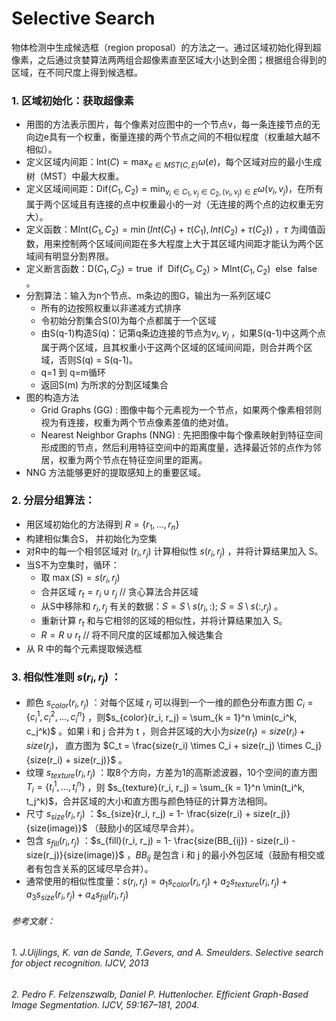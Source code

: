 # Selective Search 

 物体检测中生成候选框（region proposal）的方法之一。通过区域初始化得到超像素，之后通过贪婪算法两两组合超像素直至区域大小达到全图；根据组合得到的区域，在不同尺度上得到候选框。

### 1. 区域初始化：获取超像素 

- 用图的方法表示图片，每个像素对应图中的一个节点v，每一条连接节点的无向边e具有一个权重，衡量连接的两个节点之间的不相似程度（权重越大越不相似）。
- 定义区域内间距：$\mathrm{Int}(C) =\max_{e \in MST(C, E)} \omega(e)$，每个区域对应的最小生成树（MST）中最大权重。
- 定义区域间间距：$\mathrm{Dif}(C_1, C_2) = \min_{v_i\in C_1, v_j \in C_2, (v_i, v_j)\in E}\omega(v_i, v_j)$，在所有属于两个区域且有连接的点中权重最小的一对（无连接的两个点的边权重无穷大）。
- 定义函数：$\mathrm{MInt}(C_1, C_2) = \min(Int(C_1) + \tau(C_1), Int(C_2) + \tau(C_2))$ ，$\tau$ 为阈值函数，用来控制两个区域间间距在多大程度上大于其区域内间距才能认为两个区域间有明显分割界限。
- 定义断言函数：$\mathrm{D}(C_1, C_2) = \mathrm{true}\ \ \mathrm{if}\ \ \mathrm{Dif}(C_1, C_2) > \mathrm{MInt}(C_1, C_2)\ \ \mathrm{else}\ \ \mathrm{false}$ 。
- 分割算法：输入为n个节点、m条边的图G，输出为一系列区域C
  - 所有的边按照权重以非递减方式排序
  - 令初始分割集合S(0)为每个点都属于一个区域
  - 由S(q-1)构造S(q)：记第q条边连接的节点为$v_i, v_j$ ，如果S(q-1)中这两个点属于两个区域，且其权重小于这两个区域的区域间间距，则合并两个区域，否则S(q) = S(q-1)。
  - q=1 到 q=m循环
  - 返回S(m) 为所求的分割区域集合
- 图的构造方法
  - Grid Graphs (GG) : 图像中每个元素视为一个节点，如果两个像素相邻则视为有连接，权重为两个节点像素差值的绝对值。
  - Nearest Neighbor Graphs (NNG) : 先把图像中每个像素映射到特征空间形成图的节点，然后利用特征空间中的距离度量，选择最近邻的点作为邻居，权重为两个节点在特征空间里的距离。
- NNG 方法能够更好的提取感知上的重要区域。

### 2. 分层分组算法：

- 用区域初始化的方法得到 $R = \{r_1, \dots , r_n\}$ 
- 构建相似集合S， 并初始化为空集
- 对R中的每一个相邻区域对 $(r_i, r_j)$ 计算相似性 $s(r_i, r_j)$ ，并将计算结果加入 S。
- 当S不为空集时，循环：
  - 取 $\max(S) = s(r_i, r_j)$ 
  - 合并区域 $r_t = r_i \cup r_j$  // 贪心算法合并区域
  - 从S中移除和 $r_i, r_j$ 有关的数据：$S = S\setminus s(r_i, :);\  S = S\setminus s(:, r_j)$ 。
  - 重新计算 $r_t$ 和与它相邻的区域的相似性，并将计算结果加入 S。
  - $R = R \cup r_t$ // 将不同尺度的区域都加入候选集合
- 从 R 中的每个元素提取候选框

### 3. 相似性准则 $s(r_i, r_j)$ ： 

- 颜色 $s_{color}(r_i, r_j)$ ：对每个区域 $r_i$ 可以得到一个一维的颜色分布直方图 $C_i = \{c_i^1, c_i^2, \dots, c_i^n\}$ ，则$s_{color}(r_i, r_j) = \sum_{k = 1}^n \min(c_i^k, c_j^k)$ 。如果 i 和 j 合并为 t ，则合并区域的大小为$size(r_t) = size(r_i) +size(r_j)$， 直方图为 $C_t = \frac{size(r_i) \times C_i + size(r_j) \times C_j}{size(r_i) + size(r_j)}$ 。
- 纹理 $s_{texture}(r_i, r_j)$ ：取8个方向，方差为1的高斯滤波器，10个空间的直方图 $T_i = \{t_i^1, \dots, t_i^n\}$ ，则 $s_{texture}(r_i, r_j) = \sum_{k = 1}^n \min(t_i^k, t_j^k)$，合并区域的大小和直方图与颜色特征的计算方法相同。
- 尺寸 $s_{size}(r_i, r_j)$ ：$s_{size}(r_i, r_j) = 1- \frac{size(r_i) + size(r_j)}{size(image)}$ （鼓励小的区域尽早合并）。
- 包含 $s_{fill}(r_i, r_j)$ ：$s_{fill}(r_i, r_j) = 1- \frac{size(BB_{ij}) - size(r_i) - size(r_j)}{size(image)}$ ，$BB_{ij}$ 是包含 i 和 j 的最小外包区域（鼓励有相交或者有包含关系的区域尽早合并）。
- 通常使用的相似性度量：$s(r_i, r_j) = a_1 s_{color}(r_i, r_j) + a_2s_{texture}(r_i, r_j) + a_3 s_{size}(r_i, r_j) + a_4 s_{fill}(r_i, r_j)$



###### 参考文献： 

###### 1. J.Uijlings, K. van de Sande, T.Gevers, and A. Smeulders. Selective search for object recognition. IJCV, 2013  

###### 2. Pedro F. Felzenszwalb, Daniel P. Huttenlocher. Efficient Graph-Based Image Segmentation. IJCV, 59:167–181, 2004. 